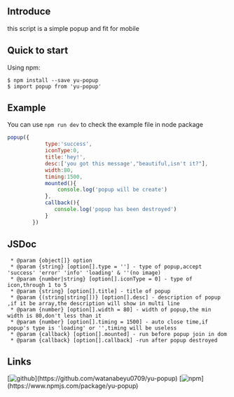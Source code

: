 ## Introduce
this script is a simple popup and fit for mobile

## Quick to start
Using npm:
```shell
$ npm install --save yu-popup
$ import popup from 'yu-popup'
```

## Example
You can use `npm run dev` to check the example file in node package
```js
popup({
            type:'success',
            iconType:0,
            title:'hey!',
            desc:['you got this message',"beautiful,isn't it?"],
            width:80,
            timing:1500,
            mounted(){
                console.log('popup will be create')
            },
            callback(){
               console.log('popup has been destroyed')
            }
        })
```

## JSDoc
```JSDoc
 * @param {object[]} option
 * @param {string} [option[].type = ''] - type of popup,accept 'success' 'error' 'info' 'loading' & ''(no image)
 * @param {number|string} [option[].iconType = 0] - type of icon,through 1 to 5
 * @param {string} [option[].title] - title of popup
 * @param {(string|string[])} [option[].desc] - description of popup ,if it be array,the description will show in multi line
 * @param {number} [option[].width = 80] - width of popup,the min width is 80,don't less than it
 * @param {number} [option[].timing = 1500] - auto close time,if popup's type is 'loading' or '',timing will be useless
 * @param {callback} [option[].mounted] - run before popup join in dom
 * @param {callback} [option[].callback] -run after popup destroyed
```

## Links
[![github](http://p0kpwl4c8.bkt.clouddn.com/icon/github_c.png!icon_sm "https://github.com/watanabeyu0709/yu-popup")](https://github.com/watanabeyu0709/yu-popup)
[![npm](http://p0kpwl4c8.bkt.clouddn.com/icon/npm_c.png!icon_sm "https://www.npmjs.com/package/yu-popup")](https://www.npmjs.com/package/yu-popup)

